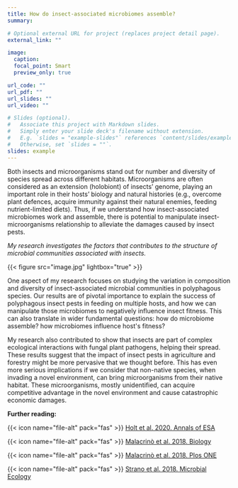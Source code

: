 ```yaml
---
title: How do insect-associated microbiomes assemble?
summary:

# Optional external URL for project (replaces project detail page).
external_link: ""

image:
  caption:
  focal_point: Smart
  preview_only: true

url_code: ""
url_pdf: ""
url_slides: ""
url_video: ""

# Slides (optional).
#   Associate this project with Markdown slides.
#   Simply enter your slide deck's filename without extension.
#   E.g. `slides = "example-slides"` references `content/slides/example-slides.md`.
#   Otherwise, set `slides = ""`.
slides: example
---
```


Both insects and microorganisms stand out for number and diversity of species spread across different habitats. Microorganisms are often considered as an extension (holobiont) of insects’ genome, playing an important role in their hosts’ biology and natural histories (e.g., overcome plant defences, acquire immunity against their natural enemies, feeding nutrient-limited diets). Thus, if we understand how insect-associated microbiomes work and assemble, there is potential to manipulate insect-microorganisms relationship to alleviate the damages caused by insect pests. 

*My research investigates the factors that contributes to the structure of microbial communities associated with insects.*

{{< figure src="image.jpg"  lightbox="true" >}}

One aspect of my research focuses on studying the variation in composition and diversity of insect-associated microbial communities in polyphagous species. Our results are of pivotal importance to explain the success of polyphagous insect pests in feeding on multiple hosts, and how we can manipulate those microbiomes to negatively influence insect fitness. This can also translate in wider fundamental questions: how do microbiome assemble? how microbiomes influence host's fitness?

My research also contributed to show that insects are part of complex ecological interactions with fungal plant pathogens, helping their spread. These results suggest that the impact of insect pests in agriculture and forestry might be more pervasive that we thought before. This has even more serious implications if we consider that non-native species, when invading a novel environment, can bring microorganisms from their native habitat. These microorganisms, mostly unidentified, can acquire competitive advantage in the novel environment and cause catastrophic economic damages.

**Further reading:**

{{< icon name="file-alt" pack="fas" >}} [Holt et al. 2020. Annals of ESA](https://amalacrino.netlify.app/publication/holt_2020_aesa/)

{{< icon name="file-alt" pack="fas" >}} [Malacrinò et al. 2018. Biology](https://amalacrino.netlify.app/publication/malacrino_2018_biology/)

{{< icon name="file-alt" pack="fas" >}} [Malacrinò et al. 2018. Plos ONE](https://amalacrino.netlify.app/publication/malacrino_2018_pone/) 

{{< icon name="file-alt" pack="fas" >}}  [Strano et al. 2018. Microbial Ecology](https://amalacrino.netlify.app/publication/strano_2018_meco/) 